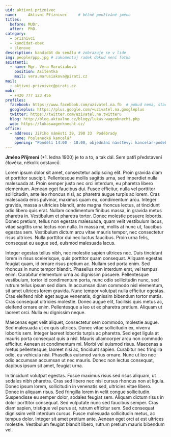 ```yaml
---
uid: aktivni.priznivec
name:     Aktivní Příznivec  	# běžně používáné jméno
titles:
  before: MUDr.
  after:  PhD.
category:
  - priznivci
  - kandidat-obec
  - clenove
description: kandidát do senátu # zobrazuje se v lide
img: people/ppp.jpg # zakomentuj radek dokud není fotka
asistenti:
  - name: Mgr. Věra Marušiaková
    position: Asitentka
    mail: vera.marusiakova@pirati.cz
mail:
  - aktivni.priznivec@pirati.cz
mob:
  - +420 777 123 456
profiles:
  facebook: https://www.facebook.com/uzivatel.na.fb  # pokud nema, staci smazat tuto radku
  googleplus: https://plus.google.com/+uzivatel.na.googleplus
  twitter: https://twitter.com/uzivatel.na.twitteru
  blog: http://blog.aktualne.cz/blogy/lukas-wagenknecht.php
  web: https://lukaswagenknecht.cz/
office:
  - address: Jiřího náměstí 39, 290 33  Poděbrady
    name: Poslanecká kancelář
    opening: "Pondělí 14:00 - 18:00, objednání návštěvy: kancelar-podebrady@pirati.cz nebo 778 111 462. Dne 18. 6. je z pracovních důvodů kancelář mimo provoz."
---
```


**Jméno Příjmení** (*1. ledna 1900) je to a to, a tak dál. Sem patří představení člověka, několik odstavců.

Lorem ipsum dolor sit amet, consectetur adipiscing elit. Proin gravida diam et
porttitor suscipit. Pellentesque mollis sagittis urna, sed imperdiet nulla
malesuada at. Proin semper justo nec orci interdum, eu pharetra libero
elementum. Aenean eget faucibus dui. Fusce efficitur, nulla vel porttitor
sollicitudin, ante leo rhoncus nisl, ac pharetra augue turpis ac lorem. Cras
malesuada eros pulvinar, maximus quam eu, condimentum arcu. Integer gravida,
massa a ultricies blandit, ante magna rhoncus lectus, at tincidunt odio libero
quis erat. Nullam condimentum finibus massa, in gravida metus pharetra in.
Vestibulum et pharetra tortor. Donec molestie posuere lobortis. Donec pretium,
tellus non egestas malesuada, quam velit vestibulum lacus, vitae sagittis urna
lectus non nulla. In massa mi, mollis at nunc ut, faucibus egestas sem.
Vestibulum dictum arcu vitae mauris tempor, nec consectetur risus ultrices.
Nulla porttitor dui nec luctus faucibus. Proin urna felis, consequat eu augue
sed, euismod malesuada lacus.

Integer egestas tellus nibh, nec molestie sapien ultrices nec. Duis tincidunt
lorem in risus scelerisque, quis porttitor quam consequat. Aliquam egestas
feugiat quam, id ornare risus pretium ac. Nullam sed porta enim. Sed rhoncus in
nunc tempor blandit. Phasellus non interdum erat, vel tempus enim. Curabitur
elementum urna ac dignissim posuere. Pellentesque vestibulum, tortor id
condimentum porta, nunc odio sollicitudin nunc, sed rutrum tellus ipsum sed
diam. In accumsan diam commodo nisl elementum, sit amet ultrices lorem gravida.
Nunc tempor volutpat nulla efficitur egestas. Cras eleifend nibh eget augue
venenatis, dignissim bibendum tortor mattis. Cras consequat ultricies molestie.
Donec augue elit, facilisis quis metus ac, eleifend ornare enim. Pellentesque a
leo ut ex pharetra pretium. Aliquam ut laoreet orci. Nulla eu dignissim neque.

Maecenas eget velit aliquet, consectetur sem commodo, molestie augue. Sed
malesuada ut ex quis ultrices. Donec vitae sollicitudin ex, viverra lobortis
sem. Integer laoreet lobortis turpis ac pharetra. Sed eget ligula at mauris
porta consequat quis a nisl. Mauris ullamcorper arcu non commodo efficitur.
Aenean at condimentum mi. Morbi vel euismod risus. Maecenas a metus
pellentesque, laoreet nisi ac, tincidunt sapien. Curabitur nec fringilla odio,
eu vehicula nisi. Phasellus euismod varius ornare. Nunc ut leo nec odio accumsan
accumsan ut nec mauris. Donec non lectus consequat, dapibus ipsum sit amet,
feugiat urna.

In tincidunt volutpat egestas. Fusce maximus risus sed risus aliquam, ut sodales
nibh pharetra. Cras sed libero nec nisl cursus rhoncus non at ligula. Donec
ipsum lorem, sollicitudin in venenatis sed, ultricies vitae libero. Donec in
aliquam risus. Sed fringilla lorem in velit congue sollicitudin. Suspendisse eu
semper dolor, sodales feugiat sem. Aliquam dictum risus in dolor porttitor
consequat. Sed vulputate nunc sed faucibus semper. Cras diam sapien, tristique
vel purus at, rutrum efficitur sem. Sed consequat dignissim velit interdum
cursus. Fusce malesuada sollicitudin metus, ac tempus dolor. Integer sit amet
pretium ante. Aenean eget orci at est ultrices molestie. Vestibulum feugiat
blandit libero, rutrum pretium mauris bibendum vel.
